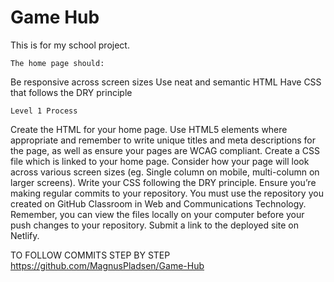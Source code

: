 # Game Hub
 This is for my school project.

    The home page should:
Be responsive across screen sizes
Use neat and semantic HTML
Have CSS that follows the DRY principle


    Level 1 Process
Create the HTML for your home page. Use HTML5 elements where appropriate and remember to write unique titles and meta descriptions for the page, as well as ensure your pages are WCAG compliant.
Create a CSS file which is linked to your home page.
Consider how your page will look across various screen sizes (eg. Single column on mobile, multi-column on larger screens).
Write your CSS following the DRY principle.
Ensure you’re making regular commits to your repository. You must use the repository you created on GitHub Classroom in Web and Communications Technology. Remember, you can view the files locally on your computer before your push changes to your repository.
Submit a link to the deployed site on Netlify.




TO FOLLOW COMMITS STEP BY STEP https://github.com/MagnusPladsen/Game-Hub
